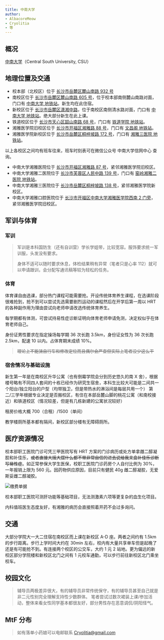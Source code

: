 ```yaml
---
title: 中南大学
author: 
- AlbacoreMeow
- Cryolitia
- 等
---
```


## 概况

[中南大学](https://www.csu.edu.cn/)（Central South University, CSU）

## 地理位置及交通

- 校本部（北校区）位于 [长沙市岳麓区麓山南路 932 号](https://amap.com/place/B02DB065XK)
- 南校区位于 [长沙市岳麓区麓山南路 605 号](https://amap.com/place/B02DB02641)，位于校本部南侧麓山南路对面，门口有 [中南大学 地铁站](https://amap.com/place/BV10783889)。新生均在此住宿。
- 新校区位于 [长沙市岳麓区潇湘中路](https://amap.com/place/B02DB0TJRN)，位于南校区南侧清水路对面，门口有 [中南大学 地铁站](https://amap.com/place/BV10783889)。绝大部分新生在此上课。
- 铁道校区位于 [长沙市天心区韶山南路 68 号](https://amap.com/place/B02DB065XM)，门口有 [铁道学院 地铁站](https://amap.com/place/BV10230150)。
- 湘雅医学院旧校区位于 [长沙市开福区湘雅路 88 号](https://amap.com/place/B02DB10O89)，门口有 [文昌阁 地铁站](https://amap.com/place/BS11901261)。
- 湘雅医学院新校区位于 [长沙市岳麓区桐梓坡路 172 号](https://amap.com/place/B02DB02K3F)，门口有 [湘雅三医院 地铁站](https://amap.com/place/BV10854311)。

以上各校区之间均有班车往来，班车时刻表可在微信公众号 中南大学信网中心 查询。

- 中南大学湘雅医院位于 [长沙市开福区湘雅路 87 号](https://amap.com/place/B02DB00B1E)，紧邻湘雅医学院旧校区。
- 中南大学湘雅二医院位于 [长沙市芙蓉区人民中路 139 号](https://amap.com/place/B02DB02FOO)，门口有 [窑岭湘雅二医院 地铁站](https://amap.com/place/BS11901291)。
- 中南大学湘雅三医院位于 [长沙市岳麓区桐梓坡路 138 号](https://amap.com/place/B02DB02J64)，紧邻湘雅医学院新校区。
- 中南大学湘雅口腔医院位于 [长沙市开福区中南大学湘雅医学院西南 2 门旁](https://amap.com/place/B0FFMG6X4M)，紧邻湘雅医学院旧校区。

## 军训与体育

### 军训

>军训是本科国防生（还有自训营）学长学姐带，比较宽容。服饰要求统一军训服，头发没有要求。
>
>身体不适可以随时要求休息，体检结果稍有异常（笔者只是心率 112）就可以申请跟训，会分配写通讯稿等较为轻松的任务。

### 体育

体育课自由选课，部分热门课程可能需要抢。开设传统体育养生课程，在选课阶段很难抢到，抢不到可以尝试先选需要剧烈运动的课程然后在开学后第一周以 HRT 的各种副作用为理由尝试向老师申请改选传统体育养生。

每学期都有体测，可尝试持易性症诊断证明向体育老师申请免测，决定权似乎在体育老师自己。

身份证男性要求在指定操场每学期 36 次长跑 3.5km，身份证女性为 36 次长跑 2.5km，配速 10 以内。占体育期末成绩 10%。

>~~理论上不能骑自行车和修改定位而且偶尔会严查但实际上笔者没少这么干~~

### 宿舍情况与基础设施

新生第一年是在南校区升华公寓（也有倒霉学院会分到历史悠久的南 X 舍），根据楼号略有不同四人套间的十栋已经作为研究生宿舍，本科生比较大可能是二间共一个阳台/独立阳台的户型（均带独卫，但是带热水的淋浴间是每层共用一个） 第二/三学年根据专业决定是否搬校区，有住在本部岳麓山脚的桃花公寓（和南校接近）和铁道校区（情况较差，但是有几栋新建的公寓状况较好）

租房价格大概 700（合租）/1500（单间）

教学楼厕所基本都有隔间，新校区部分楼有无障碍厕所。

## 医疗资源情况

校本部职工医院门诊可凭三甲医院写有 HRT 方案的门诊病历或处方单拿雌二醇凝胶和补佳乐，~~或者直接大摇大摆什么都不带非常自信的进去说给我来盒补佳乐诊断写易性症~~。如正常参保大学生医保，校职工医院门诊药房个人自付比例为 30%，一年报销上限为 560 元。因药物供应原因，目前只有健民 40g 雌二醇凝胶，无爱斯妥雌二醇凝胶。

![缴费单据](/assets/CSU_BILL.jpg)

校本部职工医院可测肝功能等基础项目，无法测激素六项等更复杂的血生化项目。

内科值班医生态度友好，有湘雅的病历会直接照着开药不会过多询问。

## 交通

大部分学院大一大二住宿在南校区而上课在新校区 A-D 座。两者之间约有 1.5km 的步行距离。步行上学时间大约在 30min 左右，校内有大量共享单车但是起晚了还是有可能抢不到。有连接两个校区的公交车，大约 1 元 2 站地。更为偏远的新校区部分学院楼和新校区北门之间有 1 元校车通勤，可以步行前往新校区北门乘坐校车。

## 校园文化

>辅导员两极差异很大，有的辅导员非常传统保守，有的辅导员甚至自己就是非二元性别完全理解支持性少数群体。
>笔者尝试过数次裙装上课/参加活动，整体来看女性同学基本都很友好，部分男性存在恶意调侃/阴阳怪气。

## MtF 分布

>如有落单小药娘可以电邮联系  <Cryolitia@gmail.com>

